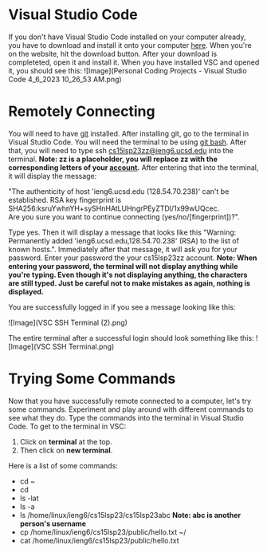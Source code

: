 # **Visual Studio Code**

If you don't have Visual Studio Code installed on your computer already, you have to download and install it onto your computer [here](https://code.visualstudio.com/). When you're on the website, hit the download button. After your download is completeted, open it and install it. When you have installed VSC and opened it, you should see this: 
![Image](Personal Coding Projects - Visual Studio Code 4_6_2023 10_26_53 AM.png)

# **Remotely Connecting**

You will need to have [git](https://gitforwindows.org/) installed. After installing git, go to the terminal in Visual Studio Code. You will need the terminal to be using [git bash](https://stackoverflow.com/a/50527994). After that, you will need to type ssh cs15lsp23zz@ieng6.ucsd.edu into the terminal. **Note: zz is a placeholder, you will replace zz with the corresponding letters of your [account](https://sdacs.ucsd.edu/~icc/index.php).** After entering that into the terminal, it will display the message: 

"The authenticity of host 'ieng6.ucsd.edu (128.54.70.238)' can't be established.
RSA key fingerprint is SHA256:ksruYwhnYH+sySHnHAtLUHngrPEyZTDl/1x99wUQcec.     
Are you sure you want to continue connecting (yes/no/[fingerprint])?".

Type yes. Then it will display a message that looks like this "Warning: Permanently added 'ieng6.ucsd.edu,128.54.70.238' (RSA) to the list of known hosts.". Immediately after that message, it will ask you for your password. Enter your password the your cs15lsp23zz account. **Note: When entering your password, the terminal will not display anything while you're typing. Even though it's not displaying anything, the characters are still typed. Just be careful not to make mistakes as again, nothing is displayed.**

You are successfully logged in if you see a message looking like this:

![Image](VSC SSH Terminal (2).png)

The entire terminal after a successful login should look something like this:
![Image](VSC SSH Terminal.png)


# **Trying Some Commands**

Now that you have successfully remote connected to a computer, let's try some commands. Experiment and play around with different commands to see what they do. Type the commands into the terminal in Visual Studio Code. To get to the terminal in VSC:
1. Click on **terminal** at the top.
2. Then click on **new terminal**.

Here is a list of some commands:
* cd ~
* cd
* ls -lat
* ls -a
* ls /home/linux/ieng6/cs15lsp23/cs15lsp23abc **Note: abc is another person's username** 
* cp /home/linux/ieng6/cs15lsp23/public/hello.txt ~/
* cat /home/linux/ieng6/cs15lsp23/public/hello.txt
